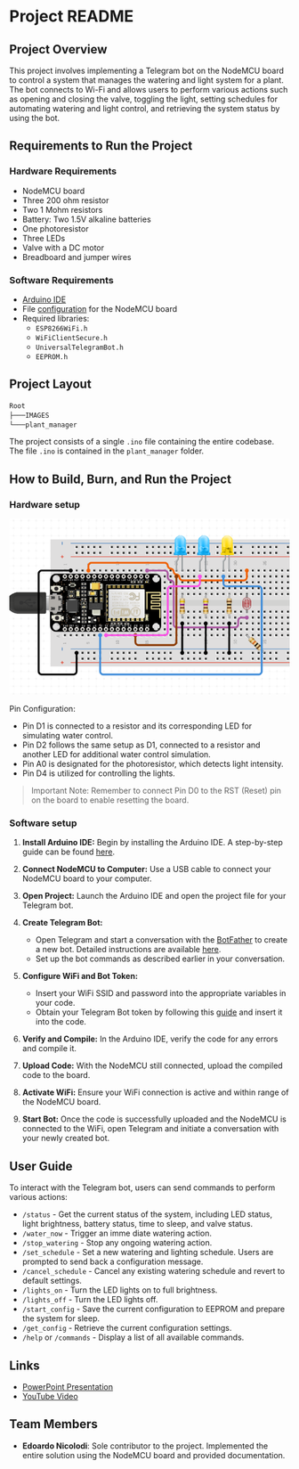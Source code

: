 # Project README

## Project Overview

This project involves implementing a Telegram bot on the NodeMCU board to control a system that manages the watering and light system for a plant. The bot connects to Wi-Fi and allows users to perform various actions such as opening and closing the valve, toggling the light, setting schedules for automating watering and light control, and retrieving the system status by using the bot.

## Requirements to Run the Project

### Hardware Requirements
- NodeMCU board
- Three 200 ohm resistor
- Two 1 Mohm resistors
- Battery: Two 1.5V alkaline batteries
- One photoresistor
- Three LEDs
- Valve with a DC motor
- Breadboard and jumper wires

### Software Requirements
- [Arduino IDE](https://www.instructables.com/Steps-to-Setup-Arduino-IDE-for-NODEMCU-ESP8266-WiF/)
- File [configuration](http://arduino.esp8266.com/stable/package_esp8266com_index.json) for the NodeMCU board
- Required libraries:
  - `ESP8266WiFi.h`
  - `WiFiClientSecure.h`
  - `UniversalTelegramBot.h`
  - `EEPROM.h`

## Project Layout

```bash
Root
├───IMAGES
└───plant_manager
```
The project consists of a single `.ino` file containing the entire codebase.
The file `.ino` is contained in the `plant_manager` folder.

## How to Build, Burn, and Run the Project

### Hardware setup

![Partial Schema](./IMAGES/Not_full_circuit.PNG)

Pin Configuration:

- Pin D1 is connected to a resistor and its corresponding LED for simulating water control.
- Pin D2 follows the same setup as D1, connected to a resistor and another LED for additional water control simulation.
- Pin A0 is designated for the photoresistor, which detects light intensity.
- Pin D4 is utilized for controlling the lights.
> Important Note: Remember to connect Pin D0 to the RST (Reset) pin on the board to enable resetting the board.
### Software setup

1. **Install Arduino IDE:** Begin by installing the Arduino IDE. A step-by-step guide can be found [here](https://www.instructables.com/Steps-to-Setup-Arduino-IDE-for-NODEMCU-ESP8266-WiF/).

2. **Connect NodeMCU to Computer:** Use a USB cable to connect your NodeMCU board to your computer.

3. **Open Project:** Launch the Arduino IDE and open the project file for your Telegram bot.

4. **Create Telegram Bot:**
    - Open Telegram and start a conversation with the [BotFather](https://t.me/botfather) to create a new bot. Detailed instructions are available [here](https://www.directual.com/lesson-library/how-to-create-a-telegram-bot).
    - Set up the bot commands as described earlier in your conversation.

5. **Configure WiFi and Bot Token:**
    - Insert your WiFi SSID and password into the appropriate variables in your code.
    - Obtain your Telegram Bot token by following this [guide](https://www.siteguarding.com/en/how-to-get-telegram-bot-api-token) and insert it into the code.

6. **Verify and Compile:** In the Arduino IDE, verify the code for any errors and compile it.

7. **Upload Code:** With the NodeMCU still connected, upload the compiled code to the board.

8. **Activate WiFi:** Ensure your WiFi connection is active and within range of the NodeMCU board.

9. **Start Bot:** Once the code is successfully uploaded and the NodeMCU is connected to the WiFi, open Telegram and initiate a conversation with your newly created bot.


## User Guide

To interact with the Telegram bot, users can send commands to perform various actions:
- `/status` - Get the current status of the system, including LED status, light brightness, battery status, time to sleep, and valve status.
- `/water_now` - Trigger an imme diate watering action.
- `/stop_watering` - Stop any ongoing watering action.
- `/set_schedule` - Set a new watering and lighting schedule. Users are prompted to send back a configuration message.
- `/cancel_schedule` - Cancel any existing watering schedule and revert to default settings.
- `/lights_on` - Turn the LED lights on to full brightness.
- `/lights_off` - Turn the LED lights off.
- `/start_config` - Save the current configuration to EEPROM and prepare the system for sleep.
- `/get_config` - Retrieve the current configuration settings.
- `/help` or `/commands` - Display a list of all available commands.



## Links

- [PowerPoint Presentation](https://docs.google.com/presentation/d/1spj2HcZenDA0uLviqj0DZPADTSwyJ2v3q2OWaiarDB0/edit?usp=sharing)
- [YouTube Video](https://drive.google.com/file/d/1tvxH9VpzS5MMgBP_iXVNXMXUX0iw8Jnu/view?usp=sharing)

## Team Members

- **Edoardo Nicolodi**: Sole contributor to the project. Implemented the entire solution using the NodeMCU board and provided documentation.

